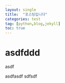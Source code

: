 ```yaml
---
layout: single
title:  "포스팅입니다"
categories: test
tag: [python,blog,jekyll]
toc: true
---
```

# asdfddd
asdf

asdfasdf
sdfsdf